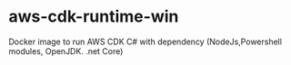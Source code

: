 # aws-cdk-runtime-win
Docker image to run AWS CDK C# with dependency (NodeJs,Powershell modules, OpenJDK. .net Core)
